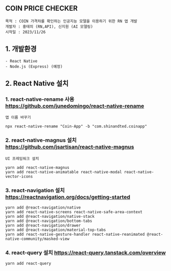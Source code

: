 ## COIN PRICE CHECKER

```
목적 : COIN 가격차를 확인하는 인공지능 모델을 이용하기 위한 RN 앱 개발
개발자 : 홍태의 (RN,API), 신지원 (AI 모델링)
시작일 : 2023/11/26
```

## 1. 개발환경

```
- React Native
- Node.js (Express) (예정)
```

## 2. React Native 설치

### 1. react-native-rename 사용 https://github.com/junedomingo/react-native-rename

```
앱 이름 바꾸기

npx react-native-rename "Coin-App" -b "com.shinandted.coinapp"
```

### 2. react-native-magnus 설치 https://github.com/jsartisan/react-native-magnus

```
UI 프레임워크 설치

yarn add react-native-magnus
yarn add react-native-animatable react-native-modal react-native-vector-icons

```

### 3. react-navigation 설치 https://reactnavigation.org/docs/getting-started

```
yarn add @react-navigation/native
yarn add react-native-screens react-native-safe-area-context
yarn add @react-navigation/native-stack
yarn add @react-navigation/bottom-tabs
yarn add @react-navigation/drawer
yarn add @react-navigation/material-top-tabs
yarn add react-native-gesture-handler react-native-reanimated @react-native-community/masked-view

```

### 4. react-query 설치 https://react-query.tanstack.com/overview

```
yarn add react-query

```

